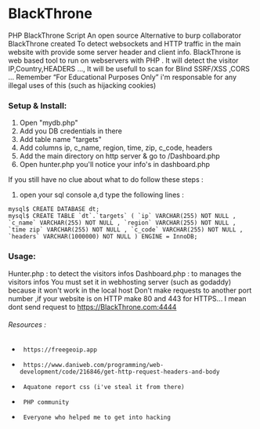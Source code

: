 BlackThrone
======

PHP BlackThrone Script An open source Alternative to burp collaborator
BlackThrone created To detect websockets and HTTP traffic in the main website with provide some server header and client info.
BlackThrone is web based tool to run on webservers with PHP . It will detect the visitor IP,Country,HEADERS ..., 
It will be usefull to scan for Blind SSRF/XSS ,CORS ...
Remember “For Educational Purposes Only” i'm responsable for any illegal uses of this (such as hijacking cookies)






### Setup & Install:
1. Open "mydb.php"
2. Add you DB credentials in there
3. Add table name "targets"
4. Add columns ip, c_name, region, time, zip, c_code, headers
5. Add the main directory on http server & go to /Dashboard.php
6. Open hunter.php you'll notice your info's in dashboard.php

If you still have no clue about what to do follow these steps :

1. open your sql console a,d type the following lines :

```
mysql$ CREATE DATABASE dt;
mysql$ CREATE TABLE `dt`.`targets` ( `ip` VARCHAR(255) NOT NULL , `c_name` VARCHAR(255) NOT NULL , `region` VARCHAR(255) NOT NULL , `time zip` VARCHAR(255) NOT NULL , `c_code` VARCHAR(255) NOT NULL , `headers` VARCHAR(1000000) NOT NULL ) ENGINE = InnoDB;
```


### Usage:
 Hunter.php : to detect the visitors infos
 Dashboard.php : to manages the visitors infos
 You must set it in webhosting server (such as godaddy) because it won't work in the local host
 Don't make requests to another port number ,if your website is on HTTP make 80 and 443 for HTTPS...
 I mean dont send request to https://BlackThrone.com:4444 



###### Resources :
*      https://freegeoip.app
*      https://www.daniweb.com/programming/web-development/code/216846/get-http-request-headers-and-body
*      Aquatone report css (i've steal it from there)
*      PHP community
*      Everyone who helped me to get into hacking
